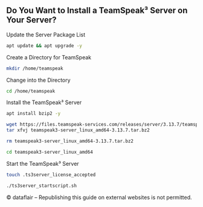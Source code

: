 ## Do You Want to Install a TeamSpeak³ Server on Your Server?


Update the Server Package List
``` bash
apt update && apt upgrade -y
```

Create a Directory for TeamSpeak
``` bash
mkdir /home/teamspeak
```

Change into the Directory
``` bash
cd /home/teamspeak
```

Install the TeamSpeak³ Server
``` bash
apt install bzip2 -y
```

``` bash
wget https://files.teamspeak-services.com/releases/server/3.13.7/teamspeak3-server_linux_amd64-3.13.7.tar.bz2
tar xfvj teamspeak3-server_linux_amd64-3.13.7.tar.bz2
```

``` bash
rm teamspeak3-server_linux_amd64-3.13.7.tar.bz2
```

``` bash
cd teamspeak3-server_linux_amd64
```

Start the TeamSpeak³ Server
``` bash
touch .ts3server_license_accepted
```

``` bash
./ts3server_startscript.sh
```

© dataflair – Republishing this guide on external websites is not permitted.